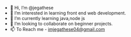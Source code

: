 - 👋 Hi, I’m @jegathese
- 👀 I’m interested in learning front end web development.
- 🌱 I’m currently learning java,node js
- 💞️ I’m looking to collaborate on beginner projects.
- 📫 To Reach me - imjegathese04@gmail.com
 
